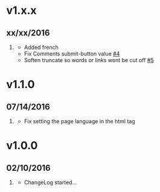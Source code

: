 # v1.x.x
## xx/xx/2016

1. [](#improved)
    * Added french
    * Fix Comments submit-button value [#4](https://github.com/getgrav/grav-theme-gateway/pull/4)
    * Soften truncate so words or links wont be cut off [#5](https://github.com/getgrav/grav-theme-gateway/pull/5)

# v1.1.0
## 07/14/2016

1. [](#bugfix)
    * Fix setting the page language in the html tag

# v1.0.0
## 02/10/2016

1. [](#new)
    * ChangeLog started...
